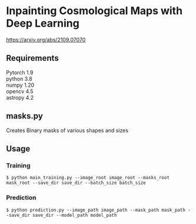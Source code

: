 # Inpainting Cosmological Maps with Deep Learning 
https://arxiv.org/abs/2109.07070

## Requirements  
Pytorch 1.9  
python 3.8  
numpy 1.20  
opencv 4.5  
astropy 4.2  


## masks.py
Creates Binary masks of various shapes and sizes

## Usage
### Training  

  `$ python main_training.py --image_root image_root --masks_root mask_root --save_dir save_dir --batch_size batch_size`  

### Prediction  
  `$ python prediction.py --image_path image_path --mask_path mask_path --save_dir save_dir --model_path model_path`

